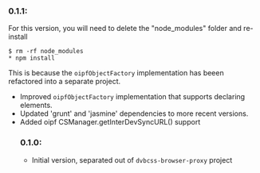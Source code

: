 ### 0.1.1:

For this version, you will need to delete the "node_modules" folder and re-install

    $ rm -rf node_modules
    * npm install
    
This is because the `oipfObjectFactory` implementation has beeen refactored into
a separate project.

 * Improved `oipfObjectFactory` implementation that supports declaring <object> elements.
 * Updated 'grunt' and 'jasmine' dependencies to more recent versions.
 * Added oipf CSManager.getInterDevSyncURL() support

### 0.1.0:
 * Initial version, separated out of `dvbcss-browser-proxy` project
